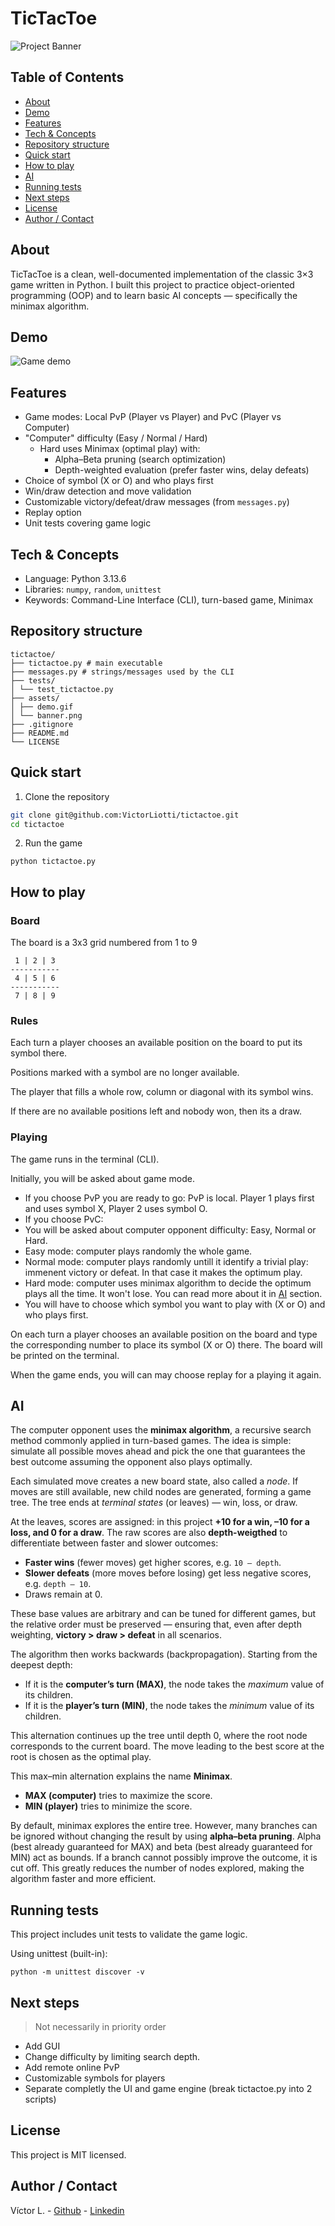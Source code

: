 # TicTacToe

![Project Banner](./assets/banner.png)

## Table of Contents

- [About](#about)
- [Demo](#demo)
- [Features](#features)
- [Tech & Concepts](#tech--concepts)
- [Repository structure](#repository-structure)
- [Quick start](#quick-start)
- [How to play](#how-to-play)
- [AI](#ai)
- [Running tests](#running-tests)
- [Next steps](#next-steps)
- [License](#license)
- [Author / Contact](#author--contact)

## About

TicTacToe is a clean, well-documented implementation of the classic 3×3 game written in Python.
I built this project to practice object-oriented programming (OOP) and to learn basic AI concepts — specifically the minimax algorithm.

## Demo
![Game demo](./assets/demo.gif)

## Features

- Game modes: Local PvP (Player vs Player) and PvC (Player vs Computer)
- "Computer" difficulty (Easy / Normal / Hard)
  - Hard uses Minimax (optimal play) with:
    - Alpha–Beta pruning (search optimization)
    - Depth-weighted evaluation (prefer faster wins, delay defeats)
- Choice of symbol (X or O) and who plays first
- Win/draw detection and move validation
- Customizable victory/defeat/draw messages (from `messages.py`)
- Replay option
- Unit tests covering game logic

## Tech & Concepts

- Language: Python 3.13.6
- Libraries: `numpy`, `random`, `unittest`
- Keywords: Command-Line Interface (CLI), turn-based game, Minimax

## Repository structure
```
tictactoe/
├── tictactoe.py # main executable
├── messages.py # strings/messages used by the CLI
├── tests/
│ └── test_tictactoe.py
├── assets/
│ ├── demo.gif
│ └── banner.png
├── .gitignore
├── README.md
└── LICENSE
```

## Quick start

1. Clone the repository

```bash
git clone git@github.com:VictorLiotti/tictactoe.git
cd tictactoe
```

2. Run the game
```
python tictactoe.py
```

## How to play

### Board

The board is a 3x3 grid numbered from 1 to 9

```
 1 | 2 | 3
-----------
 4 | 5 | 6
-----------
 7 | 8 | 9
```

### Rules

Each turn a player chooses an available position on the board to put its symbol there.

Positions marked with a symbol are no longer available.

The player that fills a whole row, column or diagonal with its symbol wins.

If there are no available positions left and nobody won, then its a draw.


### Playing

The game runs in the terminal (CLI).

Initially, you will be asked about game mode.

- If you choose PvP you are ready to go: PvP is local. Player 1 plays first and uses symbol X, Player 2 uses symbol O.
- If you choose PvC:
 - You will be asked about computer opponent difficulty: Easy, Normal or Hard.
  - Easy mode: computer plays randomly the whole game.
  - Normal mode: computer plays randomly untill it identify a trivial play: immenent victory or defeat. In that case it makes the optimum play.
  - Hard mode: computer uses minimax algorithm to decide the optimum plays all the time. It won't lose. You can read more about it in [AI](#ai) section.
 - You will have to choose which symbol you want to play with (X or O) and who plays first.

On each turn a player chooses an available position on the board and type the corresponding number to place its symbol (X or O) there. The board will be printed on the terminal.

When the game ends, you will can may choose replay for a playing it again.


## AI

The computer opponent uses the **minimax algorithm**, a recursive search method commonly applied in turn-based games. The idea is simple: simulate all possible moves ahead and pick the one that guarantees the best outcome assuming the opponent also plays optimally.

Each simulated move creates a new board state, also called a *node*. If moves are still available, new child nodes are generated, forming a game tree. The tree ends at *terminal states* (or leaves) — win, loss, or draw.

At the leaves, scores are assigned: in this project **+10 for a win, –10 for a loss, and 0 for a draw**. The raw scores are also **depth-weigthed** to differentiate between faster and slower outcomes:
- **Faster wins** (fewer moves) get higher scores, e.g. `10 – depth`.
- **Slower defeats** (more moves before losing) get less negative scores, e.g. `depth – 10`.
- Draws remain at 0.

These base values are arbitrary and can be tuned for different games, but the relative order must be preserved — ensuring that, even after depth weighting, **victory > draw > defeat** in all scenarios.

The algorithm then works backwards (backpropagation). Starting from the deepest depth:
- If it is the **computer’s turn (MAX)**, the node takes the *maximum* value of its children.
- If it is the **player’s turn (MIN)**, the node takes the *minimum* value of its children.

This alternation continues up the tree until depth 0, where the root node corresponds to the current board. The move leading to the best score at the root is chosen as the optimal play.

This max–min alternation explains the name **Minimax**.  
- **MAX (computer)** tries to maximize the score.  
- **MIN (player)** tries to minimize the score.

By default, minimax explores the entire tree. However, many branches can be ignored without changing the result by using **alpha–beta pruning**. Alpha (best already guaranteed for MAX) and beta (best already guaranteed for MIN) act as bounds. If a branch cannot possibly improve the outcome, it is cut off. This greatly reduces the number of nodes explored, making the algorithm faster and more efficient.

## Running tests

This project includes unit tests to validate the game logic.

Using unittest (built-in):
```
python -m unittest discover -v
```

## Next steps

> Not necessarily in priority order

- Add GUI
- Change difficulty by limiting search depth.
- Add remote online PvP
- Customizable symbols for players
- Separate completly the UI and game engine (break tictactoe.py into 2 scripts)

## License

This project is MIT licensed.


## Author / Contact

Víctor L. - [Github](https://github.com/VictorLiotti) - [Linkedin](www.linkedin.com/in/victor-liotti)